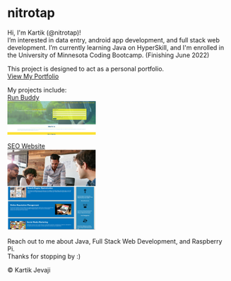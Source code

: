 <!---
nitrotap/nitrotap is a ✨ special ✨ repository because its `README.md` (this file) appears on your GitHub profile.
You can click the Preview link to take a look at your changes.
- 💞️ I’m looking to collaborate on ...
  --->

# nitrotap

Hi, I'm Kartik (@nitrotap)!   
I’m interested in data entry, android app development, and full stack web development. I’m currently learning Java on HyperSkill, and I'm enrolled in the University of Minnesota Coding Bootcamp. (Finishing June 2022)

This project is designed to act as a personal portfolio.    
[View My Portfolio](https://nitrotap.github.io/nitrotap/)


My projects include:   
[Run Buddy](https://nitrotap.github.io/run-buddy/)   
<img src="assets/images/run-buddy-top.png" alt="run buddy screenshot" width="200px">   

[SEO Website](https://nitrotap.github.io/seo-site/)   
<img src="assets/images/seo-screen-shot.png" alt="seo screenshot" width="200px">   

Reach out to me about Java, Full Stack Web Development, and Raspberry Pi.   
Thanks for stopping by :)

&copy; Kartik Jevaji